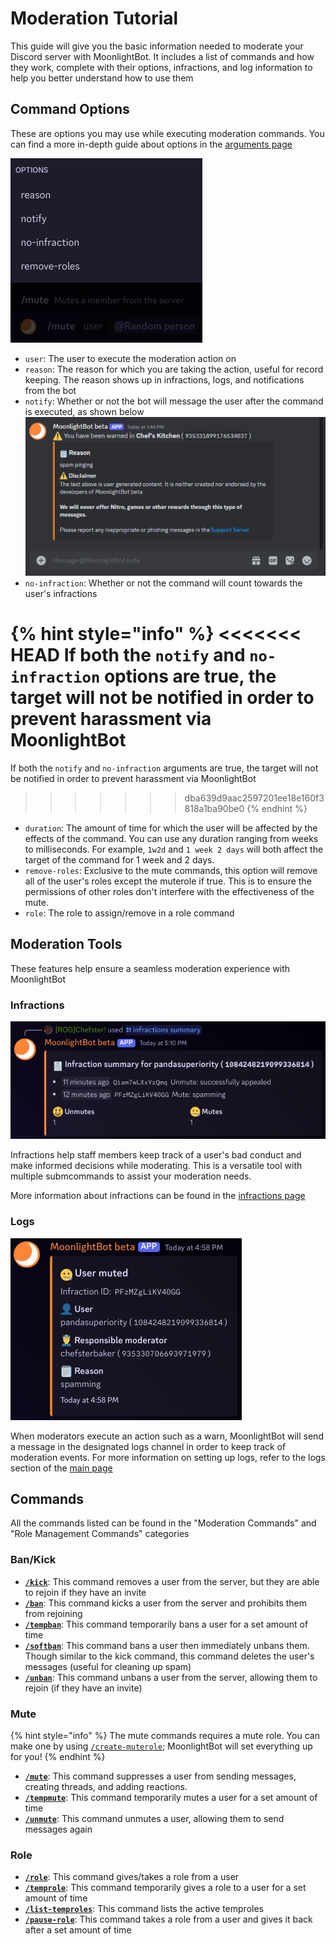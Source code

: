 # Moderation Tutorial

This guide will give you the basic information needed to moderate your Discord server with MoonlightBot. It includes a list of commands and how they work, complete with their options, infractions, and log information to help you better understand how to use them

## Command Options

These are options you may use while executing moderation commands. You can find a more in-depth guide about options in the [arguments page](/start-up/arguments.md)

![A list of example options in a mute command](/.gitbook/assets/MuteArguments.png "Options Example")

- `user`: The user to execute the moderation action on
- `reason`: The reason for which you are taking the action, useful for record keeping. The reason shows up in infractions, logs, and notifications from the bot
- `notify`: Whether or not the bot will message the user after the command is executed, as shown below
![An example of a notification from the bot](/.gitbook/assets/NotifyExample.png "Notify Example")
- `no-infraction`: Whether or not the command will count towards the user's infractions

{% hint style="info" %}
<<<<<<< HEAD
If both the `notify` and `no-infraction` options are true, the target will not be notified in order to prevent harassment via MoonlightBot
=======
If both the `notify` and `no-infraction` arguments are true, the target will not be notified in order to prevent harassment via MoonlightBot
>>>>>>> dba639d9aac2597201ee18e160f3818a1ba90be0
{% endhint %}

- `duration`: The amount of time for which the user will be affected by the effects of the command. You can use any duration ranging from weeks to milliseconds. For example, `1w2d` and `1 week 2 days` will both affect the target of the command for 1 week and 2 days.
- `remove-roles`: Exclusive to the mute commands, this option will remove all of the user's roles except the muterole if true. This is to ensure the permissions of other roles don't interfere with the effectiveness of the mute.
- `role`: The role to assign/remove in a role command

## Moderation Tools

These features help ensure a seamless moderation experience with MoonlightBot

### Infractions

![An example of the Infractions Summary command](/.gitbook/assets/InfractionsExample.png "Infractions Example")

Infractions help staff members keep track of a user's bad conduct and make informed decisions while moderating. This is a versatile tool with multiple submcommands to assist your moderation needs.

More information about infractions can be found in the [infractions page](/moderation-commands/infractions.md)

### Logs

![A log example containg a mute infraction](/.gitbook/assets/LogExample.png "Logs Example")

When moderators execute an action such as a warn, MoonlightBot will send a message in the designated logs channel in order to keep track of moderation events. For more information on setting up logs, refer to the logs section of the [main page](/README.md)

## Commands

All the commands listed can be found in the "Moderation Commands" and "Role Management Commands" categories

### Ban/Kick

- [**`/kick`**](/moderation-commands/kick.md): This command removes a user from the server, but they are able to rejoin if they have an invite
- [**`/ban`**](/moderation-commands/ban.md): This command kicks a user from the server and prohibits them from rejoining
- [**`/tempban`**](/moderation-commands/tempban.md): This command temporarily bans a user for a set amount of time
- [**`/softban`**](/moderation-commands/softban.md): This command bans a user then immediately unbans them. Though similar to the kick command, this command deletes the user's messages (useful for cleaning up spam)
- [**`/unban`**](/moderation-commands/unban.md): This command unbans a user from the server, allowing them to rejoin (if they have an invite)
  
### Mute

{% hint style="info" %}
The mute commands requires a mute role. You can make one by using [`/create-muterole`](/management-commands/create-muterole.md); MoonlightBot will set everything up for you!
{% endhint %}

- [**`/mute`**](/moderation-commands/mute.md): This command suppresses a user from sending messages, creating threads, and adding reactions.
- [**`/tempmute`**](/moderation-commands/tempmute.md): This command temporarily mutes a user for a set amount of time
- [**`/unmute`**](/moderation-commands/unmute.md): This command unmutes a user, allowing them to send messages again

### Role

- [**`/role`**](/role-management-commands/role.md): This command gives/takes a role from a user
- [**`/temprole`**](/role-management-commands/temprole.md): This command temporarily gives a role to a user for a set amount of time
- [**`/list-temproles`**](/role-management-commands/list-temproles.md): This command lists the active temproles
- [**`/pause-role`**](/role-management-commands/pause-role.md): This command takes a role from a user and gives it back after a set amount of time
